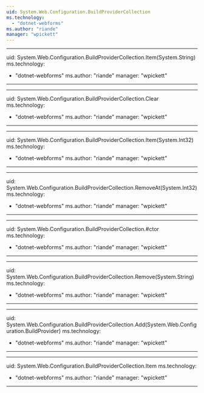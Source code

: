 ```yaml
---
uid: System.Web.Configuration.BuildProviderCollection
ms.technology: 
  - "dotnet-webforms"
ms.author: "riande"
manager: "wpickett"
---
```


---
uid: System.Web.Configuration.BuildProviderCollection.Item(System.String)
ms.technology: 
  - "dotnet-webforms"
ms.author: "riande"
manager: "wpickett"
---

---
uid: System.Web.Configuration.BuildProviderCollection.Clear
ms.technology: 
  - "dotnet-webforms"
ms.author: "riande"
manager: "wpickett"
---

---
uid: System.Web.Configuration.BuildProviderCollection.Item(System.Int32)
ms.technology: 
  - "dotnet-webforms"
ms.author: "riande"
manager: "wpickett"
---

---
uid: System.Web.Configuration.BuildProviderCollection.RemoveAt(System.Int32)
ms.technology: 
  - "dotnet-webforms"
ms.author: "riande"
manager: "wpickett"
---

---
uid: System.Web.Configuration.BuildProviderCollection.#ctor
ms.technology: 
  - "dotnet-webforms"
ms.author: "riande"
manager: "wpickett"
---

---
uid: System.Web.Configuration.BuildProviderCollection.Remove(System.String)
ms.technology: 
  - "dotnet-webforms"
ms.author: "riande"
manager: "wpickett"
---

---
uid: System.Web.Configuration.BuildProviderCollection.Add(System.Web.Configuration.BuildProvider)
ms.technology: 
  - "dotnet-webforms"
ms.author: "riande"
manager: "wpickett"
---

---
uid: System.Web.Configuration.BuildProviderCollection.Item
ms.technology: 
  - "dotnet-webforms"
ms.author: "riande"
manager: "wpickett"
---
